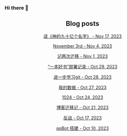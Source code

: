 ### Hi there 👋

<!--
**EuDs63/EuDs63** is a ✨ _special_ ✨ repository because its `README.md` (this file) appears on your GitHub profile.

Here are some ideas to get you started:

- 🔭 I’m currently working on ...
- 🌱 I’m currently learning ...
- 👯 I’m looking to collaborate on ...
- 🤔 I’m looking for help with ...
- 💬 Ask me about ...
- 📫 How to reach me: ...
- 😄 Pronouns: ...
- ⚡ Fun fact: ...
-->

<h2 align="center">Blog posts</h2>
<!-- BLOG-POST-LIST:START --><p align="center"><a href= https://ds63.eu.org/2023/%E8%AF%BB%E7%A5%9E%E7%9A%84%E4%B9%9D%E5%8D%81%E4%BA%BF%E4%B8%AA%E5%90%8D%E5%AD%97/ > 读《神的九十亿个名字》 - Nov 17, 2023 </a></p><p align="center"><a href= https://ds63.eu.org/2023/november-3rd/ > November 3rd - Nov 4, 2023 </a></p><p align="center"><a href= https://ds63.eu.org/2023/%E8%AE%B0%E4%B8%A4%E6%AC%A1%E8%BF%81%E7%A7%BB/ > 记两次迁移 - Nov 1, 2023 </a></p><p align="center"><a href= https://ds63.eu.org/2023/%E4%B8%80%E6%9C%AC%E5%A5%BD%E4%B9%A6%E9%83%A8%E7%BD%B2%E8%AE%B0%E5%BD%95/ > “一本好书”部署记录 - Oct 29, 2023 </a></p><p align="center"><a href= https://ds63.eu.org/2023/%E8%BF%9B%E4%B8%80%E6%AD%A5%E5%AD%A6%E4%B9%A0git/ > 进一步学习git - Oct 28, 2023 </a></p><p align="center"><a href= https://ds63.eu.org/2023/%E6%88%91%E7%9A%84%E6%95%B0%E6%8D%AE/ > 我的数据 - Oct 27, 2023 </a></p><p align="center"><a href= https://ds63.eu.org/2023/1024/ > 1024 - Oct 24, 2023 </a></p><p align="center"><a href= https://ds63.eu.org/2023/%E5%8D%9A%E5%AE%A2%E8%BF%81%E7%A7%BB%E8%AE%B0/ > 博客迁移记 - Oct 21, 2023 </a></p><p align="center"><a href= https://ds63.eu.org/2023/%E5%8F%8D%E6%88%98/ > 反战 - Oct 17, 2023 </a></p><p align="center"><a href= https://ds63.eu.org/2023/qqbot-%E6%90%AD%E5%BB%BA/ > qqBot 搭建 - Oct 10, 2023 </a></p><!-- BLOG-POST-LIST:END -->
